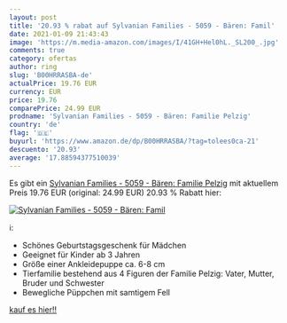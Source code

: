 ```yaml
---
layout: post
title: '20.93 % rabat auf Sylvanian Families - 5059 - Bären: Famil'
date: 2021-01-09 21:43:43
image: 'https://m.media-amazon.com/images/I/41GH+Hel0hL._SL200_.jpg'
comments: true
category: ofertas
author: ring
slug: 'B00HRRASBA-de'
actualPrice: 19.76 EUR
currency: EUR
price: 19.76
comparePrice: 24.99 EUR
prodname: 'Sylvanian Families - 5059 - Bären: Familie Pelzig'
country: 'de'
flag: '🇩🇪'
buyurl: 'https://www.amazon.de/dp/B00HRRASBA/?tag=tolees0ca-21'
descuento: '20.93'
average: '17.88594377510039'
---
```


Es gibt ein [Sylvanian Families - 5059 - Bären: Familie Pelzig](https://www.amazon.de/dp/B00HRRASBA/?tag=tolees0ca-21) mit aktuellem Preis 19.76 EUR (original: 24.99 EUR) 20.93 % Rabatt hier:

[![Sylvanian Families - 5059 - Bären: Famil](https://m.media-amazon.com/images/I/41GH+Hel0hL._SL200_.jpg)](https://www.amazon.de/dp/B00HRRASBA/?tag=tolees0ca-21)

ℹ️:

- Schönes Geburtstagsgeschenk für Mädchen
- Geeignet für Kinder ab 3 Jahren
- Größe einer Ankleidepuppe ca. 6-8 cm
- Tierfamilie bestehend aus 4 Figuren der Familie Pelzig: Vater, Mutter, Bruder und Schwester
- Bewegliche Püppchen mit samtigem Fell

[kauf es hier!!](https://www.amazon.de/dp/B00HRRASBA/?tag=tolees0ca-21)
